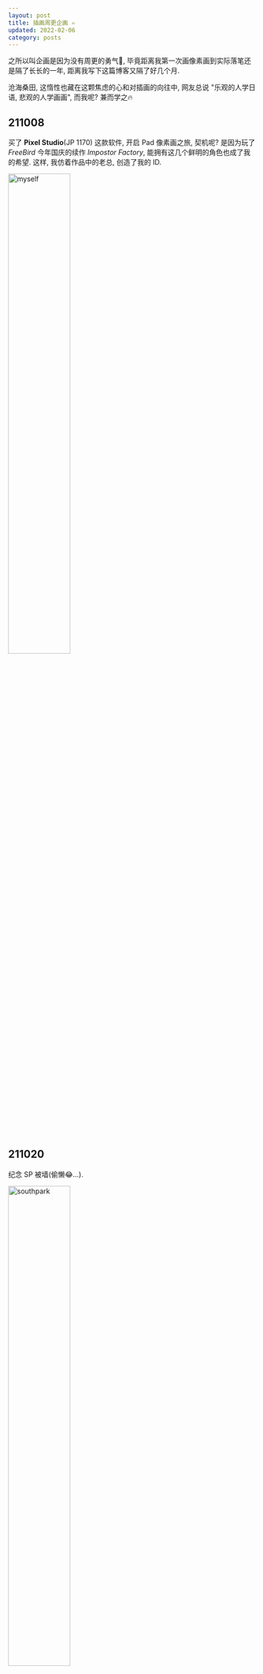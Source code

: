```yaml
---
layout: post
title: 插画周更企画 ✍️
updated: 2022-02-06
category: posts
---
```


之所以叫企画是因为没有周更的勇气👻, 毕竟距离我第一次画像素画到实际落笔还是隔了长长的一年, 距离我写下这篇博客又隔了好几个月.

沧海桑田, 这惰性也藏在这颗焦虑的心和对插画的向往中, 网友总说 "乐观的人学日语, 悲观的人学画画", 而我呢? 兼而学之🔥 

## 211008

买了 **Pixel Studio**(JP 1170) 这款软件, 开启 Pad 像素画之旅, 契机呢? 是因为玩了 _FreeBird_ 今年国庆的续作 _Impostor Factory_, 能拥有这几个鲜明的角色也成了我的希望. 这样, 我仿着作品中的老总, 创造了我的 ID. 

<img src="https://user-images.githubusercontent.com/57313137/152681682-a881c64d-4c29-4506-addd-21e6e9dd048e.png" width="50%" alt="myself">

## 211020

纪念 SP 被墙(偷懒😂...).

<img src="https://user-images.githubusercontent.com/57313137/152682105-229a0852-58a2-498d-a465-40df094c404e.png" width="50%" alt="southpark">

## 211122

好久没有画画了, 又是准备四六级, 又是准备考试复习的, 今天实在是学不进去了, 上床直接画到凌晨1点多, 画了张 GIF. 因为自己很喜欢这个表情, 🥰, 所以就画了这个, 最后发现 emoji 果然不适合放在 `512*512` 的格子里画, 太丑了...

<img src="https://user-images.githubusercontent.com/57313137/152682317-1b35d503-b6ca-426a-b6b5-f0a5bdf5acbd.gif" width="50%" alt="wmoji">
